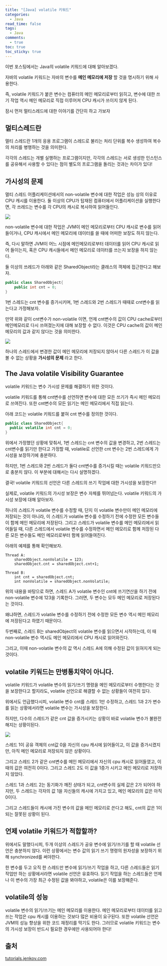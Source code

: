 ```yaml
---
title: "[Java] volatile 키워드"
categories:
  - Java
read_time: false
tags:
  - Java
comments:
  - true
toc: true
toc_sticky: true
---
```

이번 포스팅에서는 Java의 volatile 키워드에 대해 알아보겠다.

자바의 volatile 키워드는 자바의 변수를 __메인 메모리에 저장__ 할 것을 명시하기 위해 사용한다.

즉, volatile 키워드가 붙은 변수는 컴퓨터의 메인 메모리로부터 읽히고, 변수에 대한 쓰기 작업 역시 메인 메모리로 직접 이루어져 CPU 캐시가 쓰이지 않게 된다.

잠시 먼저 멀티스레드에 대한 이야기를 간단히 하고 가보자

## 멀티스레드란
멀티 스레드란 1개의 응용 프로그램이 스레드로 불리는 처리 단위를 복수 생성하여 복수의 처리를 병행하는 것을 의미한다.

각각의 스레드는 개별 실행하는 프로그램이지만, 각각의 스레드는 서로 생성한 인스턴스를 공유해서 사용할 수 있다는 점이 별도의 프로그램을 돌리는 것과는 차이가 있다!


## 가시성의 문제
멀티 스레드 어플리케이션에서의 non-volatile 변수에 대한 작업은 성능 상의 이유로 CPU 캐시를 이용한다. 둘 이상의 CPU가 탑재된 컴퓨터에서 어플리케이션을 실행한다면, 각 쓰레드는 변수를 각 CPU의 캐시로 복사하여 읽어들인다.

![](/assets/img/java/20200526_1.png)

non-volatile 변수에 대한 작업은 JVM이 메인 메모리로부터 CPU 캐시로 변수를 읽어들이거나, CPU 캐시에서 메인 메모리에 데이터를 쓸 때에 어떠한 보장도 하지 않는다.

즉, 다시 말하면 JVM이 어느 시점에 메인메모리로부터 데이터를 읽어 CPU 캐시로 읽어 들이는지, 혹은 CPU 캐시들에서 메인 메모리로 데이터를 쓰는지 보장을 하지 않는다.

둘 이상의 쓰레드가 아래와 같은 SharedObject라는 클래스의 객체에 접근한다고 해보자.

```java
public class SharedObject{
    public int cnt = 0;
}
```

1번 스레드는 cnt 변수를 증가시키며, 1번 스레드와 2번 스레드가 때때로 cnt변수를 읽는다고 가정해보자.

만약 위와 같이 cnt변수가 non-volatile 이면, 언제 cnt변수의 값이 CPU cache로부터 메인메모리로 다시 쓰여졌는지에 대해 보장할 수 없다. 이것은 CPU cache의 값이 메인메모리의 값과 같지 않다는 것을 의미한다.

![](/assets/img/java/20200526_2.png)

하나의 스레드에서 변경한 값이 메인 메모리에 저장되지 않아서 다른 스레드가 이 값을 볼 수 없는 상황을 __가시성의 문제__ 라고 한다.

## The Java volatile Visibility Guarantee
volatile 키워드는 변수 가시성 문제를 해결하기 위한 것이다. 

volatile 키워드를 통해 cnt변수를 선언하면 변수에 대한 모든 쓰기가 즉시 메인 메모리로 쓰여진다. 또한 cnt변수의 모든 읽기는 메인 메모리에서 직접 읽는다.

아래 코드는 volatile 키워드를 붙혀 cnt 변수를 정의한 것이다.

```java
public class SharedObject{
  public volatile int cnt = 0;
}
```

위에서 가정했던 상황에 맞춰서, 1번 스레드는 cnt 변수의 값을 변경하고, 2번 스레드는 cnt변수를 읽기만 한다고 가정할 때, volatile로 선언한 cnt 변수는 2번 스레드에게 가시성을 보장하기에 충분하다.

하지만, 1번 스레드와 2번 스레드가 둘다 cnt변수를 증가시킬 때는 volatile 키워드만으로 충분치 않다. 이 부분에 대해서는 다시 설명하겠다.

결국! volatile 키워드의 선언은 다른 스레드의 쓰기 작업에 대한 가시성을 보장한다!!

실제로, volatile 키워드의 가시성 보장은 변수 자체를 뛰어넘는다. volatile 키워드의 가시성 보장에 대해 알아보자.

하나의 스레드가 volatile 변수를 수정할 때, 단지 이 volatile 변수만이 메인 메모리에 저장되는 것이 아니라, 이 스레드가 volatile 변수를 수정하기 전에 수정한 모든 변수들이 함께 메인 메모리에 저장된다. 그리고 스레드가 volatile 변수를 메인 메모리에서 읽어들일 때, 다른 스레드에서 volatile 변수를 수정하면서 메인 메모리로 함께 저장된 다른 모든 변수들도 메인 메모리로부터 함께 읽어들여진다.

아래의 예제를 통해 확인해보자.

```
Thread A:
    sharedObject.nonVolatile = 123;
    sharedObject.cnt = sharedObject.cnt+1;

Thread B:
    int cnt = sharedObject.cnt;
    int nonVolatile = sharedObject.nonVolatile;
```

위의 내용을 바탕으로 하면, 스레드 A가 volatile 변수인 cnt에 쓰기연산을 하기 전에 non-volatile 변수에 123을 기록한다. 그러면, 두 변수는 모두 메인 메모리로 저장된다는 것이다.

왜냐하면, 스레드가 volatile 변수를 수정하기 전에 수정한 모든 변수 역시 메인 메모리에 저장된다고 하였기 때문이다.

두번째로, 스레드 B는 sharedObject의 volatile 변수를 읽으면서 시작하는데, 이 때 non-volatile 변수 역시도 메인 메모리에서 CPU 캐시로 읽어와진다.

그리고, 이때 non-volatile 변수의 값 역시 스레드 A에 의해 수정된 값이 읽혀지게 되는 것이다.

## volatile 키워드는 만병통치약이 아니다.
volatile 키워드가 volatile 변수의 읽기/쓰기 명령을 메인 메모리로부터 수행한다는 것을 보장한다고 할지라도, volatile 선언으로 해결할 수 없는 상황들이 여전히 있다.

위에서도 언급했다시피, volatile 변수 cnt를 스레드 1만 수정하고, 스레드 1과 2가 변수를 읽는 상황에서라면 volatile 변수는 가시성을 보장한다.

하지만, 다수의 스레드가 같은 cnt 값을 증가시키는 상황이 바로 volatile 변수가 불완전해지는 상황이된다. 

![](/assets/img/java/20200526_3.png)

스레드 1이 공유 객체의 cnt값 0을 자신의 cpu 캐시에 읽어들이고, 이 값을 증가시켰지만, 아직 메인 메모리로 저장되지 않은 상황이다.

그리고 스레드 2가 같은 cnt변수를 메인 메모리에서 자신의 cpu 캐시로 읽어들였고, 이 때의 값은 여전히 0이다. 그리고 스레드 2도 이 값을 1증가 시키고 메인 메모리로 저장하지 않았다.

스레드 1과 스레드 2는 동기화가 깨진 상태가 되고, cnt변수의 실제 값은 2가 되어야 하지만, 두 스레드는 각자의 값 1을 자신들의 캐시에 가지고 있고, 메인 메모리의 값은 아직 0이다.

그리고 스레드들이 캐시에 가진 변수의 값을 메인 메모리로 쓴다고 해도, cnt의 값은 1이 되는 잘못된 상황이 된다.

## 언제 volatile 키워드가 적합할까?
위에서도 말했다시피, 두개 이상의 스레드가 공유 변수에 읽기/쓰기를 할 때 volatile 선언은 충분하지 않다. 이런 상황에서는 변수 값의 읽기 쓰기 명령의 원자성을 보장하기 위해 synchronized를 써야한다. 

한 변수를 두고 오직 한 스레드만 변수에 읽기/쓰기 작업을 하고, 다른 스레드들은 읽기 작업만 하는 상황에서라면 volatile 선언은 유효하다. 읽기 작업을 하는 스레드들은 언제나 이 변수의 가장 최근 수정된 값을 봐야하고, volatile은 이를 보장해준다.

## volatile의 성능
volatile 변수의 읽기/쓰기는 메인 메모리를 이용한다. 메인 메모리로부터 데이터를 읽고 쓰는 작업은 cpu 캐시를 이용하는 것보다 많은 비용이 요구된다. 또한 volatile 선언은 JVM의 성능 향상을 위한 코드 재정리를 막기도 한다. 그러므로 volatile 키워드는 변수의 가시성 보장이 반드시 필요한 경우에만 사용되어야 한다!




## 출처
[tutorials.jenkov.com](http://tutorials.jenkov.com/java-concurrency/volatile.html)